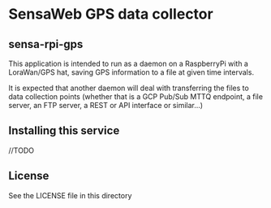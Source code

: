 # SensaWeb GPS data collector
## sensa-rpi-gps
This application is intended to run as a daemon on a RaspberryPi with a LoraWan/GPS hat, saving GPS information to a file at given time intervals.

It is expected that another daemon will deal with transferring the files to data collection points (whether that is a GCP Pub/Sub MTTQ endpoint, a file server, an FTP server, a REST or API interface or similar...)

## Installing this service
//TODO

## License
See the LICENSE file in this directory
